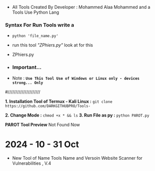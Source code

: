 - All Tools Created By Developer : Mohammed Alaa Mohammed and a Tools Use Python Lang

### Syntax For Run Tools write a

- ```python 'file_name.py'```

* run this tool *"ZPhiers.py"* look at for this
- ZPhiers.py

- ### Important...
  
-  Note : **```Use This Tool Use of Windows or Linux only - devices strong... Only```**

#/////////////////////

**1. Installation Tool of Termux  - Kali Linux :**
```git clone https://github.com/DARKGITHUBPRO/Tools-```

**2. Change Mode :**
```chmod +x * && ls```
**3. Run File as py :**
```python PAROT.py```


 __PAROT Tool Preview__
 Not Found Now 



# 2024 - 10 - 31 Oct

- New Tool of Name Tools Name and Versoin Website Scanner for Vulnerabilities , V.4

  
